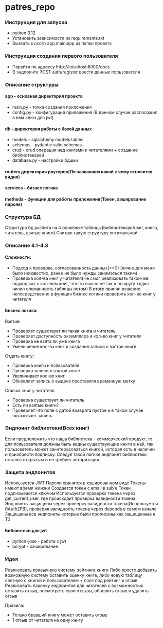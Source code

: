 # patres_repo

### Инструкция для запуска
- python 3.12
 - Установить зависимости из requirements.txt
 - Вызвать uvicorn app.main:app из папки проекта
### Инструкция создания первого пользователя
- Перейти по адрессу http://localhost:8000/docs
- В эндпоинте POST auth/register ввести данные пользователя

### Описание структуры
#### app - основная директория проекта
- main.py - точка создания приложения
- config.py - конфигурация приложения (В данном случае расположил в нем ключ для jwt)

#### db - директория работы с базой данных
- models - sqlalchemy models tables
- schemas - pydantic valid schemas
- crud - crud операции над книгами и читателями + создание библиотекарей
- database.py - настройки бдшки

#### routers директория роутеров(По названиям какой к чему относится видно)
#### services - бизнес логика
#### methods - функции для работы приложения(Токен, хэширование пароля)

### Структура БД
Структура бд разбита на 4 основные таблицы(Библиотекарь/user, книги, читатель, взятые книги)
Считаю такую структуру оптимальной

### Описание 4.1-4.3
#### **Сложности**: 
- Подход к проверке, согласованность данных(>=0) (лично для меня было неизвестно, ранее не было нужды заниматься таким)
- Проверка кол-ва книг у читателя(Не смог реализовать такой-же подход как с кол-вом книг, что-то пошло не так и по кругу ходил чинил сломанность таблицы потом) В итоге принял решение непосредственно в функции бизнес логики проверять кол-во книг у читателя

#### **Бизнес логика**: 
Взятие:
- Проверяет существует ли такая книга и читатель
- Проверяет доступность экземпляра и кол-во книг у читателя
- Проверка не взята ли уже книга
- Уменьшение кол-ва книг и создание записи о взятой книге

Отдать книгу:
- Проверка книги и пользователя
- Проверка записи о взятой книге
- Увеличивает кол-во книг
- Обновляет запись о выдаче проставляя временную метку

Список книг у читателя:
- Проверка существует ли читатель
- Есть ли взятые книги?
- Проверяет что поле с датой возврата пустое и в таком случае показывает запись


### Эндпоинт библиотеки(Всех книг)
Если предположить что наша библиотека - коммерческий продукт, то для пользователя должны быть видны существующие книги в ней, так пользователь может заинтересоваться книгой, которая есть в наличии и приобрести подписку. 
Следуя такой логике эндпоинт библиотеки остался открытым и не требует авторизации

### Защита эндпоинтов
Используется JWT
Пароли хранятся в хэшированном виде
Токены имеют время жинзни
Создается токен с email в sub'e 
Токен подписывается ключом
Используется проверка токена через get_current_user, где происходит проверка валидности токена
Эндпоинты защищены через проверку валидности токена(Используется 0Auth2PB), проверяя валидность токена через depends в самом начале
Защищены все эндпоинты которые были прописаны как защищенные в ТЗ
 #### Библиотеки для jwt
 - python-jose - работа с jwt
 - bcrypt - хэширование


 ### Идея
 Реализовать привычную систему рейтинга книги
 Либо просто добавить возможную систему оставить оценку книге, либо новую таблицу связную с книгой и пользователем + поля под рейтинг и отзыв
 Реализовать парочку эндпоинтов для читателей с возможностью оставить отзыв, посмотреть свои отзывы, обновить отзыв и удалить отзыв

Правила:
- Только бравший книгу может оставить отзыв
- 1 отзыв от читателя на одну книгу





